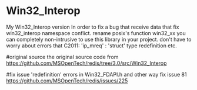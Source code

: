 # Win32_Interop
My Win32_Interop version
In order to fix a bug that receive data that fix win32_interop namespace conflict.
rename posix's function win32_xx
you can completely non-intrusive to use this library in your project.
don't have to worry about errors that C2011: 'ip_mreq' : 'struct' type redefinition etc.

#original source
the original source code from https://github.com/MSOpenTech/redis/tree/3.0/src/Win32_Interop

#fix issue 'redefinition' errors in Win32_FDAPI.h
and other way fix issue 81  https://github.com/MSOpenTech/redis/issues/225
